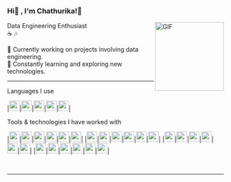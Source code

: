 ### Hi👋 , I'm Chathurika!🐧 

<img align="right" alt="GIF" height="160px" src="https://user-images.githubusercontent.com/74038190/216655818-2e7b9a31-49bf-4744-85a8-db8a2577c45c.gif" />

Data Engineering Enthusiast<br/>
☕ 🎶<br/>

🌼 Currently working on projects involving data engineering.<br/>
🔎 Constantly learning and exploring new technologies.<br/>

---
Languages I use

|<img src="https://img.shields.io/badge/-Python-000000?style=flat&logo=python&logoColor=white" height="24" />|<img src="https://img.shields.io/badge/-Java-000000?style=flat&logo=java&logoColor=white" height="24" />|<img src="https://img.shields.io/badge/-Scala-000000?style=flat&logo=scala&logoColor=white" height="24" />|<img src="https://img.shields.io/badge/-SQL-000000?style=flat&logo=sqlite&logoColor=white" height="24" />|<img src="https://img.shields.io/badge/-Bash-000000?style=flat&logo=gnu-bash&logoColor=white" height="24" />|

Tools & technologies I have worked with

|<img src="https://img.shields.io/badge/-Hadoop-222222?style=flat&logo=apache-hadoop&logoColor=white" height="24" />|<img src="https://img.shields.io/badge/-Spark-222222?style=flat&logo=apache-spark&logoColor=white" height="24" />|<img src="https://img.shields.io/badge/-Hive-222222?style=flat&logo=apache-hive&logoColor=white" height="24" />|<img src="https://img.shields.io/badge/-Airflow-222222?style=flat&logo=apache-airflow&logoColor=white" height="24" />|<img src="https://img.shields.io/badge/-Kafka-222222?style=flat&logo=apache-kafka&logoColor=white" height="24" />|<img src="https://img.shields.io/badge/-Impala-222222?style=flat&logo=apache-impala&logoColor=white" height="24" />|
|<img src="https://img.shields.io/badge/-Snowflake-222222?style=flat&logo=snowflake&logoColor=white" height="24" />|<img src="https://img.shields.io/badge/-Power%20BI-222222?style=flat&logo=power-bi&logoColor=white" height="24" />|<img src="https://img.shields.io/badge/-MySQL-222222?style=flat&logo=mysql&logoColor=white" height="24" />|<img src="https://img.shields.io/badge/-SQL%20Server-222222?style=flat&logo=microsoft-sql-server&logoColor=white" height="24" />|<img src="https://img.shields.io/badge/-PostgreSQL-222222?style=flat&logo=postgresql&logoColor=white" height="24" />|<img src="https://img.shields.io/badge/-MariaDB-222222?style=flat&logo=mariadb&logoColor=white" height="24" />|
|<img src="https://img.shields.io/badge/-MongoDB-222222?style=flat&logo=mongodb&logoColor=white" height="24" />|<img src="https://img.shields.io/badge/-Cassandra-222222?style=flat&logo=apache-cassandra&logoColor=white" height="24" />|<img src="https://img.shields.io/badge/-Amazon%20Web%20Services-222222?style=flat&logo=amazon-aws&logoColor=white" height="24" />|<img src="https://img.shields.io/badge/-Azure-222222?style=flat&logo=microsoft-azure&logoColor=white" height="24" />|<img src="https://img.shields.io/badge/-VSCode-222222?style=flat&logo=visual-studio-code&logoColor=white" height="24" />|<img src="https://img.shields.io/badge/-PyCharm-222222?style=flat&logo=jetbrains&logoColor=white" height="24" />|
|<img src="https://img.shields.io/badge/-Visual%20Studio-222222?style=flat&logo=visual-studio&logoColor=white" height="24" />|<img src="https://img.shields.io/badge/-RStudio-222222?style=flat&logo=rstudio&logoColor=white" height="24" />|<img src="https://img.shields.io/badge/-Docker-222222?style=flat&logo=docker&logoColor=white" height="24" />|<img src="https://img.shields.io/badge/-Linux-222222?style=flat&logo=linux&logoColor=white" height="24" />|<img src="https://img.shields.io/badge/-Git-222222?style=flat&logo=git&logoColor=white" height="24" />|<img src="https://img.shields.io/badge/-GitHub-222222?style=flat&logo=github&logoColor=white" height="24" />|


<br/>

---
